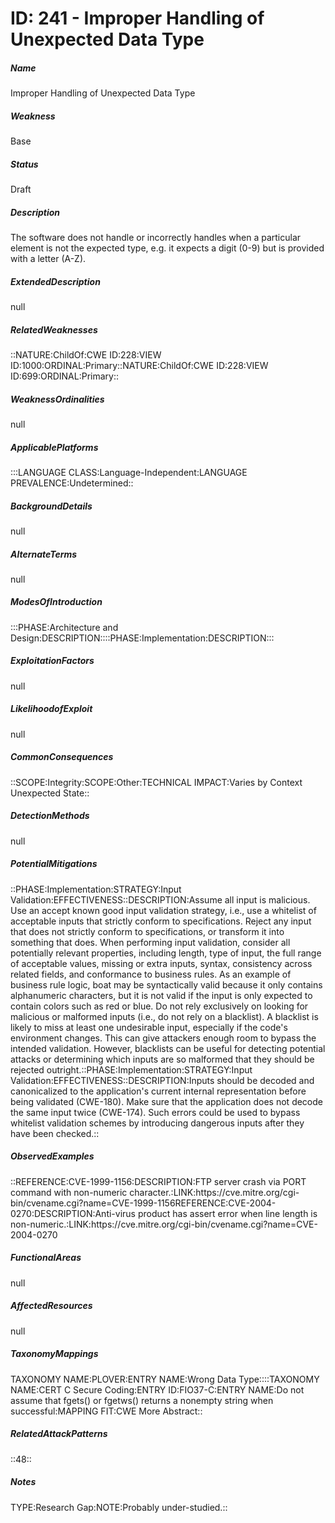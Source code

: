 # ID: 241 - Improper Handling of Unexpected Data Type
<h5>Name</h5>Improper Handling of Unexpected Data Type
<h5>Weakness</h5>Base
<h5>Status</h5>Draft
<h5>Description</h5>The software does not handle or incorrectly handles when a particular element is not the expected type, e.g. it expects a digit (0-9) but is provided with a letter (A-Z).
<h5>ExtendedDescription</h5>null
<h5>RelatedWeaknesses</h5>::NATURE:ChildOf:CWE ID:228:VIEW ID:1000:ORDINAL:Primary::NATURE:ChildOf:CWE ID:228:VIEW ID:699:ORDINAL:Primary::
<h5>WeaknessOrdinalities</h5>null
<h5>ApplicablePlatforms</h5>:::LANGUAGE CLASS:Language-Independent:LANGUAGE PREVALENCE:Undetermined::
<h5>BackgroundDetails</h5>null
<h5>AlternateTerms</h5>null
<h5>ModesOfIntroduction</h5>:::PHASE:Architecture and Design:DESCRIPTION::::PHASE:Implementation:DESCRIPTION:::
<h5>ExploitationFactors</h5>null
<h5>LikelihoodofExploit</h5>null
<h5>CommonConsequences</h5>::SCOPE:Integrity:SCOPE:Other:TECHNICAL IMPACT:Varies by Context Unexpected State::
<h5>DetectionMethods</h5>null
<h5>PotentialMitigations</h5>::PHASE:Implementation:STRATEGY:Input Validation:EFFECTIVENESS::DESCRIPTION:Assume all input is malicious. Use an accept known good input validation strategy, i.e., use a whitelist of acceptable inputs that strictly conform to specifications. Reject any input that does not strictly conform to specifications, or transform it into something that does. When performing input validation, consider all potentially relevant properties, including length, type of input, the full range of acceptable values, missing or extra inputs, syntax, consistency across related fields, and conformance to business rules. As an example of business rule logic, boat may be syntactically valid because it only contains alphanumeric characters, but it is not valid if the input is only expected to contain colors such as red or blue. Do not rely exclusively on looking for malicious or malformed inputs (i.e., do not rely on a blacklist). A blacklist is likely to miss at least one undesirable input, especially if the code's environment changes. This can give attackers enough room to bypass the intended validation. However, blacklists can be useful for detecting potential attacks or determining which inputs are so malformed that they should be rejected outright.::PHASE:Implementation:STRATEGY:Input Validation:EFFECTIVENESS::DESCRIPTION:Inputs should be decoded and canonicalized to the application's current internal representation before being validated (CWE-180). Make sure that the application does not decode the same input twice (CWE-174). Such errors could be used to bypass whitelist validation schemes by introducing dangerous inputs after they have been checked.::
<h5>ObservedExamples</h5>::REFERENCE:CVE-1999-1156:DESCRIPTION:FTP server crash via PORT command with non-numeric character.:LINK:https://cve.mitre.org/cgi-bin/cvename.cgi?name=CVE-1999-1156REFERENCE:CVE-2004-0270:DESCRIPTION:Anti-virus product has assert error when line length is non-numeric.:LINK:https://cve.mitre.org/cgi-bin/cvename.cgi?name=CVE-2004-0270
<h5>FunctionalAreas</h5>null
<h5>AffectedResources</h5>null
<h5>TaxonomyMappings</h5>TAXONOMY NAME:PLOVER:ENTRY NAME:Wrong Data Type::::TAXONOMY NAME:CERT C Secure Coding:ENTRY ID:FIO37-C:ENTRY NAME:Do not assume that fgets() or fgetws() returns a nonempty string when successful:MAPPING FIT:CWE More Abstract::
<h5>RelatedAttackPatterns</h5>::48::
<h5>Notes</h5>TYPE:Research Gap:NOTE:Probably under-studied.::


